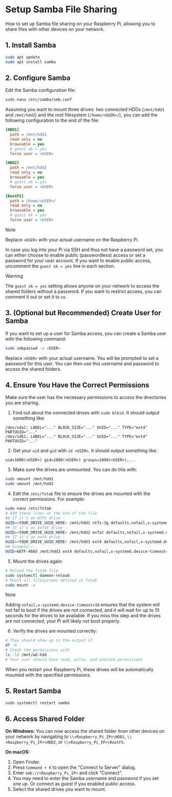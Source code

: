 # Setup Samba File Sharing
How to set up Samba file sharing on your Raspberry Pi, allowing you to share files with other devices on your network.

## 1. Install Samba
```bash
sudo apt update
sudo apt install samba
```

## 2. Configure Samba
Edit the Samba configuration file:
```bash
sudo nano /etc/samba/smb.conf
```

Assuming you want to mount three drives: two connected HDDs (`/mnt/hdd1` and `/mnt/hdd2`) and the root filesystem (`/home/<USER>/`), you can add the following configuration to the end of the file:

```ini
[HDD1]
  path = /mnt/hdd1
  read only = no
  browsable = yes
  # guest ok = yes
  force user = <USER>

[HDD2]
  path = /mnt/hdd2
  read only = no
  browsable = yes
  # guest ok = yes
  force user = <USER>

[RootFS]
  path = /home/<USER>/
  read only = no
  browsable = yes
  # guest ok = yes
  force user = <USER>
```

> [!NOTE]
> Replace `<USER>` with your actual username on the Raspberry Pi.

In case you log into your Pi via SSH and thus not have a password set, you can either choose to enable public (passwordless) access or set a password for your user account. If you want to enable public access, uncomment the `guest ok = yes` line in each section.

> [!WARNING]
> The `guest ok = yes` setting allows anyone on your network to access the shared folders without a password. If you want to restrict access, you can comment it out or set it to `no`.

## 3. (Optional but Recommended) Create User for Samba
If you want to set up a user for Samba access, you can create a Samba user with the following command:
```bash
sudo smbpasswd -a <USER>
```

Replace `<USER>` with your actual username. You will be prompted to set a password for this user. You can then use this username and password to access the shared folders.

## 4. Ensure You Have the Correct Permissions
Make sure the user has the necessary permissions to access the directories you are sharing. 

1. Find out about the connected drives with `sudo blkid`. It should output something like:
  ```
  /dev/sda1: LABEL="..." BLOCK_SIZE="..." UUID="..." TYPE="ext4" PARTUUID="..."
  /dev/sdb1: LABEL="..." BLOCK_SIZE="..." UUID="..." TYPE="ext4" PARTUUID="..."
  ```
2. Get your `uid` and `gid` with `id <USER>`. It should output something like:
  ```
  uid=1000(<USER>) gid=1000(<USER>) groups=1000(<USER>),...
  ```
3. Make sure the drives are unmounted. You can do this with:
```bash
sudo umount /mnt/hdd1
sudo umount /mnt/hdd2
```
4. Edit the `/etc/fstab` file to ensure the drives are mounted with the correct permissions. For example:
```bash
sudo nano /etc/fstab
# Add these lines at the end of the file
## If it's an NTFS drive -
UUID=<YOUR_DRIVE_UUID_HERE> /mnt/hdd1 ntfs-3g defaults,nofail,x-systemd.device-timeout=10,uid=<YOUR_UID>,gid=<YOUR_GID>,umask=002 0 0
## If it's an exfat drive -
UUID=<YOUR_DRIVE_UUID_HERE> /mnt/hdd2 exfat defaults,nofail,x-systemd.device-timeout=10,uid=<YOUR_UID>,gid=<YOUR_GID>,umask=002 0 0
## If it's an ext4 drive -
UUID=<YOUR_DRIVE_UUID_HERE> /mnt/hdd3 ext4 defaults,nofail,x-systemd.device-timeout=10,uid=<YOUR_UID>,gid=<YOUR_GID>,umask=002 0 0
## Example –:
UUID=687F-4665 /mnt/hdd3 ext4 defaults,nofail,x-systemd.device-timeout=10,uid=1000,gid=1000,umask=002 0 0
```
5. Mount the drives again:
```bash
# Reload the fstab file
sudo systemctl daemon-reload
# Mount all filesystems defined in fstab
sudo mount -a
```

> [!NOTE]
> Adding `nofail,x-systemd.device-timeout=10` ensures that the system will not fail to boot if the drives are not connected, and it will wait for up to 10 seconds for the drives to be available. If you miss this step and the drives are not connected, your Pi will likely not boot properly.

6. Verify the drives are mounted correctly:
```bash
# They should show up in the output of
df -h
# Check the permissions with
ls -ld /mnt/wd-hdd
# Your user should have read, write, and execute permissions
```

When you restart your Raspberry Pi, these drives will be automatically mounted with the specified permissions.

## 5. Restart Samba
```bash
sudo systemctl restart samba
```

## 6. Access Shared Folder

**On Windows:**
You can now access the shared folder from other devices on your network by navigating to `\\<Raspberry_Pi_IP>\HDD1`, `\\<Raspberry_Pi_IP>\HDD2`, or `\\<Raspberry_Pi_IP>\RootFS`.

**On macOS:**
1. Open Finder.
2. Press `Command + K` to open the "Connect to Server" dialog.
3. Enter `smb://<Raspberry_Pi_IP>` and click "Connect".
4. You may need to enter the Samba username and password if you set one up. Or connect as guest if you enabled public access.
5. Select the shared drives you want to mount.